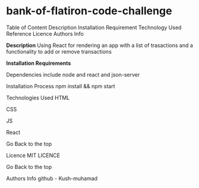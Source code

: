 # bank-of-flatiron-code-challenge

Table of Content
Description
Installation Requirement
Technology Used
Reference
Licence
Authors Info

**Description**
Using React for rendering an app with a list of trasactions and a functionality to add or remove transactions

**Installation  Requirements**

Dependencies include node and react and json-server

Installation Process
npm install && npm start



Technologies Used
HTML

CSS

JS

React

Go Back to the top

Licence
MIT LICENCE

Go Back to the top

Authors Info
github - Kush-muhamad